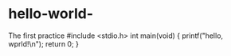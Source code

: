 # hello-world-
The first practice
#include <stdio.h>
int main(void)
{
  printf("hello, wprld!\n");
  return 0;
}
